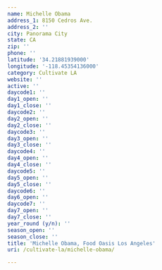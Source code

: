 ```yaml
---
name: Michelle Obama
address_1: 8150 Cedros Ave.
address_2: ''
city: Panorama City
state: CA
zip: ''
phone: ''
latitude: '34.21881939000'
longitude: '-118.45354136000'
category: Cultivate LA
website: ''
active: ''
daycode1: ''
day1_open: ''
day1_close: ''
daycode2: ''
day2_open: ''
day2_close: ''
daycode3: ''
day3_open: ''
day3_close: ''
daycode4: ''
day4_open: ''
day4_close: ''
daycode5: ''
day5_open: ''
day5_close: ''
daycode6: ''
day6_open: ''
daycode7: ''
day7_open: ''
day7_close: ''
year_round (y/n): ''
season_open: ''
season_close: ''
title: 'Michelle Obama, Food Oasis Los Angeles'
uri: /cultivate-la/michelle-obama/

---
```

